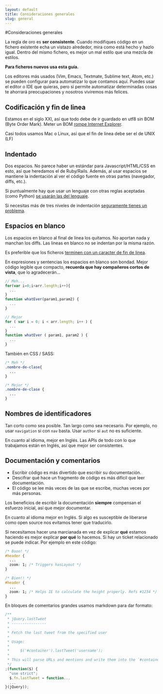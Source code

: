 ```yaml
---
layout: default
title: Consideraciones generales
slug: general
---
```


#Consideraciones generales

La regla de oro es **ser consistente**. Cuando modifiques código en un fichero existente echa un
vistazo alrededor, mira como está hecho y hazlo igual. Dentro del mismo fichero, es mejor un mal
estilo que una mezcla de estilos.

**Para ficheros nuevos usa esta guía.**

Los editores más usados (Vim, Emacs, Textmate, Sublime text, Atom, etc.) se pueden configurar para
automatizar lo que contamos aquí. Puedes usar el editor o IDE que quieras, pero si permite
automatizar determinadas cosas te ahorrará preocupaciones y nosotros viviremos más felices.

## Codificación y fin de linea

Estamos en el siglo XXI, así que todo debe de ir guardado en utf8 sin BOM (Byte Order Mark). Meter
un BOM [rompe Internet Explorer][ie_bom].

Casi todos usamos Mac o Linux, así que el fin de linea debe ser el de UNIX (LF)

## Indentado

Dos espacios. No parece haber un estándar para Javascript/HTML/CSS en esto, así que heredamos el de
Ruby/Rails. Además, al usar espacios se mantiene la indentación al ver el código fuente en otras
partes (navegador, diffs, etc.).

Si puntualmente hay que usar un lenguaje con otras reglas aceptadas (como Python)
[se usarán las del lenguaje][pep8].

Si necesitas más de tres niveles de indentación [seguramente tienes un problema][linus_indent].

## Espacios en blanco

Los espacios en blanco al final de linea los quitamos. No aportan nada y manchan los diffs. Las
lineas en blanco no se indentan por la misma razón.

Es preferible que los ficheros [terminen con un caracter de fin de linea][whitespace].

En expresiones y sentencias los espacios en blanco son bondad. Mejor código legible que
compacto, **recuerda que hay compañeros cortos de vista**, que lo agradecerán...

```js
// Meh...
for(var i=0;i<arr.length;i++){
  ...
}
function whatEver(param1,param2) {
  ...
}

// Mejor
for ( var i = 0; i < arr.length; i++ ) {
  ...
}
function whatEver ( param1, param2 ) {
  ...
}
```

También en CSS / SASS:

```scss
/* Meh */
.nombre-de-clase{
  ...
}

/* Mejor */
.nombre-de-clase {
  ...
}
```

## Nombres de identificadores

Tan corto como sea posible. Tan largo como sea necesario. Por ejemplo, no usar `navigation` si con
`nav` basta. Usar `author` si `aut` no es suficiente.

En cuanto al idioma, mejor en Inglés. Las APIs de todo con lo que trabajamos están en Inglés, así
que mejor ser consistentes.

## Documentación y comentarios

- Escribir código es más divertido que escribir su documentación.
- Descifrar qué hace un fragmento de código es más difícil que leer documentación.
- El código se lee más veces de las que se escribe, muchas veces por más personas.

Los beneficios de escribir la documentación **siempre** compensan el esfuerzo inicial, así que mejor documentar.

En cuanto al idioma mejor en Inglés. Si algo es susceptible de liberarse como open source nos
evitamos tener que traducirlo.

Si necesitamos hacer una marcianada en vez de explicar **qué** estamos haciendo es mejor
explicar **por qué** lo hacemos. Si hay un ticket relacionado se puede indicar.
Por ejemplo en este código:

```css
/* Booo! */
#header {
  ...
  zoom: 1; /* Triggers hasLayout */
}

/* Bien!! */
#header {
  ...
  zoom: 1; /* Helps IE to calculate the height properly. Refs #1234 */
}
```

En bloques de comentarios grandes usamos markdown para dar formato:

```js
/**
 * jQuery.lastTweet
 * ----------------
 *
 * Fetch the last tweet from the specified user
 *
 * Usage:
 *
 *     $('#container').lastTweet('username');
 *
 * This will parse URLs and mentions and write them into the `#container` node.
 */
;(function($) {
  "use strict";
  $.fn.lastTweet = function...
  ...
}(jQuery));
```

[ie_bom]: http://stackoverflow.com/a/5063836/508684
[pep8]: http://www.python.org/dev/peps/pep-0008/#code-lay-out
[linus_indent]: http://en.wikiquote.org/wiki/Linus_Torvalds#1995
[whitespace]: http://stackoverflow.com/q/729692/508684
